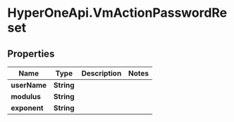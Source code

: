 # HyperOneApi.VmActionPasswordReset

## Properties
Name | Type | Description | Notes
------------ | ------------- | ------------- | -------------
**userName** | **String** |  | 
**modulus** | **String** |  | 
**exponent** | **String** |  | 


